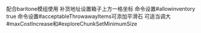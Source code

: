 配合baritone模组使用
补货地址设置箱子上方一格坐标
命令设置#allowinventory true
命令设置#acceptableThrowawayItems可添加平滑石
可适当调大#maxCostIncrease和#exploreChunkSetMinimumSize
